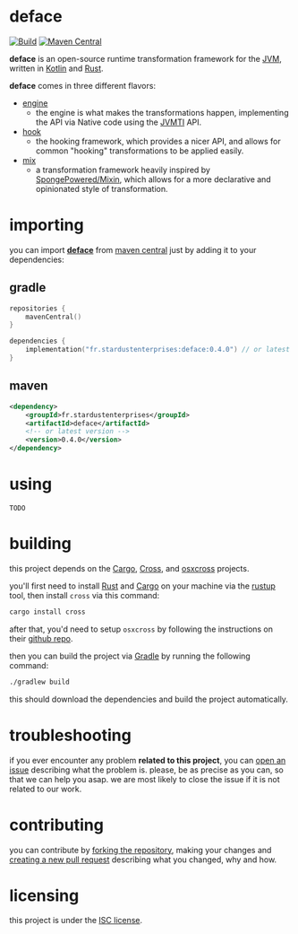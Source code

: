 # deface

[![Build][badge-github-ci]][project-gradle-ci]
[![Maven Central][badge-mvnc]][project-mvnc]

**deface** is an open-source runtime transformation framework for the
[JVM][jvm], written in [Kotlin][kotlin] and [Rust][rust].

**deface** comes in three different flavors:
- [engine][tree-engine]
    - the engine is what makes the transformations happen, implementing the API
      via Native code using the [JVMTI][jvmti] API.
- [hook][tree-hook]
    - the hooking framework, which provides a nicer API, and allows 
      for common "hooking" transformations to be applied easily.
- [mix][tree-mix]
    - a transformation framework heavily inspired by [SpongePowered/Mixin][mixin], 
      which allows for a more declarative and opinionated style of transformation.

# importing

you can import **[deface][project-url]** from [maven central][mvnc] just by adding it to your dependencies:

## gradle

```kotlin
repositories {
    mavenCentral()
}

dependencies {
    implementation("fr.stardustenterprises:deface:0.4.0") // or latest version
}
```

## maven

```xml
<dependency>
    <groupId>fr.stardustenterprises</groupId>
    <artifactId>deface</artifactId>
    <!-- or latest version -->
    <version>0.4.0</version> 
</dependency>
```

# using
`TODO`

# building
this project depends on the [Cargo][rust], [Cross][cross], and [osxcross][osxcross] projects.

you'll first need to install [Rust][rust] and [Cargo][rust] on your machine via the [rustup][rustup] tool, then install
`cross` via this command:
```bash
cargo install cross
```

after that, you'd need to setup `osxcross` by following the instructions on their [github repo][osxcross].

then you can build the project via [Gradle][gradle] by running the following command:
```bash
./gradlew build
```
this should download the dependencies and build the project automatically.


# troubleshooting

if you ever encounter any problem **related to this project**, you can [open an issue][new-issue] describing what the
problem is. please, be as precise as you can, so that we can help you asap. we are most likely to close the issue if it
is not related to our work.

# contributing

you can contribute by [forking the repository][fork], making your changes and [creating a new pull request][new-pr]
describing what you changed, why and how.

# licensing

this project is under the [ISC license][project-license].


<!-- Links -->

[jvm]: https://adoptium.net "adoptium website"

[kotlin]: https://kotlinlang.org "kotlin website"

[rust]: https://rust-lang.org "rust website"

[mvnc]: https://repo1.maven.org/maven2/ "maven central website"

[jvmti]: https://docs.oracle.com/javase/8/docs/platform/jvmti/jvmti.html "jvmti documentation"

[mixin]: https://github.com/SpongePowered/Mixin "sponge's mixin"

[gradle]: https://gradle.org "gradle website"

[rustup]: https://www.rust-lang.org/learn/get-started "rustup website"

[cross]: https://github.com/cross-rs/cross "cross github page"

[osxcross]: https://github.com/tpoechtrager/osxcross "osxcross github page"

<!-- Project Links -->

[project-url]: https://github.com/stardust-enterprises/deface "project github repository"

[fork]: https://github.com/stardust-enterprises/deface/fork "fork this repository"

[new-pr]: https://github.com/stardust-enterprises/deface/pulls/new "create a new pull request"

[new-issue]: https://github.com/stardust-enterprises/deface/issues/new "create a new issue"

[project-mvnc]: https://maven-badges.herokuapp.com/maven-central/fr.stardustenterprises/deface "maven central repository"

[project-gradle-ci]: https://github.com/stardust-enterprises/deface/actions/workflows/build.yml "gradle ci workflow"

[project-license]: https://github.com/stardust-enterprises/deface/blob/trunk/LICENSE "LICENSE source file"

[tree-engine]: https://github.com/stardust-enterprises/deface/tree/trunk/src "engine source code"

[tree-hook]: https://github.com/stardust-enterprises/deface/tree/trunk/hook "hook source code"

[tree-mix]: https://github.com/stardust-enterprises/deface/tree/trunk/mix "mix source code"

<!-- Badges -->

[badge-mvnc]: https://maven-badges.herokuapp.com/maven-central/fr.stardustenterprises/deface/badge.svg "maven central badge"

[badge-github-ci]: https://github.com/stardust-enterprises/deface/actions/workflows/build.yml/badge.svg?branch=trunk "github actions badge"
